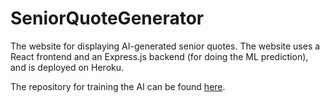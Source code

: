 # SeniorQuoteGenerator

The website for displaying AI-generated senior quotes. The website uses a React frontend and an Express.js backend (for doing the ML prediction), and is deployed on Heroku.

The repository for training the AI can be found <a href="https://github.com/DtPeach3707/Senior_Quotes_AI">here</a>.
